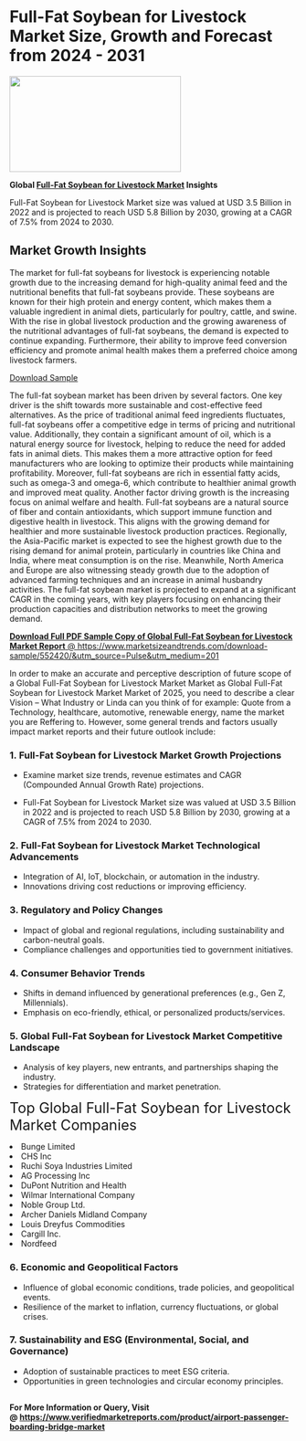 <H1>Full-Fat Soybean for Livestock Market Size, Growth and Forecast from 2024 - 2031</H1><img class="aligncenter size-medium wp-image-584254" src="https://thirdeyenews.in/wp-content/uploads/2024/09/Global-Market-Research-300x168.jpeg" alt="" width="300" height="168" /><p><strong>Global&nbsp;<a href="https://www.marketsizeandtrends.com/download-sample/552420/&amp;utm_source=Pulse&amp;utm_medium=201">Full-Fat Soybean for Livestock Market</a> Insights</strong></p><p>Full-Fat Soybean for Livestock Market size was valued at USD 3.5 Billion in 2022 and is projected to reach USD 5.8 Billion by 2030, growing at a CAGR of 7.5% from 2024 to 2030.</p><p><h2>Market Growth Insights</h2> <p>The market for full-fat soybeans for livestock is experiencing notable growth due to the increasing demand for high-quality animal feed and the nutritional benefits that full-fat soybeans provide. These soybeans are known for their high protein and energy content, which makes them a valuable ingredient in animal diets, particularly for poultry, cattle, and swine. With the rise in global livestock production and the growing awareness of the nutritional advantages of full-fat soybeans, the demand is expected to continue expanding. Furthermore, their ability to improve feed conversion efficiency and promote animal health makes them a preferred choice among livestock farmers.</p> <p><a href="#">Download Sample</a></p> <p>The full-fat soybean market has been driven by several factors. One key driver is the shift towards more sustainable and cost-effective feed alternatives. As the price of traditional animal feed ingredients fluctuates, full-fat soybeans offer a competitive edge in terms of pricing and nutritional value. Additionally, they contain a significant amount of oil, which is a natural energy source for livestock, helping to reduce the need for added fats in animal diets. This makes them a more attractive option for feed manufacturers who are looking to optimize their products while maintaining profitability. Moreover, full-fat soybeans are rich in essential fatty acids, such as omega-3 and omega-6, which contribute to healthier animal growth and improved meat quality. Another factor driving growth is the increasing focus on animal welfare and health. Full-fat soybeans are a natural source of fiber and contain antioxidants, which support immune function and digestive health in livestock. This aligns with the growing demand for healthier and more sustainable livestock production practices. Regionally, the Asia-Pacific market is expected to see the highest growth due to the rising demand for animal protein, particularly in countries like China and India, where meat consumption is on the rise. Meanwhile, North America and Europe are also witnessing steady growth due to the adoption of advanced farming techniques and an increase in animal husbandry activities. The full-fat soybean market is projected to expand at a significant CAGR in the coming years, with key players focusing on enhancing their production capacities and distribution networks to meet the growing demand. <p><a href="#"></p><p><span class=""><strong>Download Full PDF Sample Copy of Global Full-Fat Soybean for Livestock Market Report</strong> @ <a href="https://www.marketsizeandtrends.com/download-sample/552420/&amp;utm_source=Pulse&amp;utm_medium=201" target="_blank">https://www.marketsizeandtrends.com/download-sample/552420/&amp;utm_source=Pulse&amp;utm_medium=201</a></span></p><p>In order to make an accurate and perceptive description of future scope of a Global&nbsp;Full-Fat Soybean for Livestock Market Market as Global&nbsp;Full-Fat Soybean for Livestock Market Market of 2025, you need to describe a clear Vision &ndash; What Industry or Linda can you think of for example: Quote from a Technology, healthcare, automotive, renewable energy, name the market you are Reffering to. However, some general trends and factors usually impact market reports and their future outlook include:</p><h3>1.&nbsp;<strong>Full-Fat Soybean for Livestock Market Growth Projections</strong></h3><ul><li>Examine market size trends, revenue estimates and CAGR (Compounded Annual Growth Rate) projections.</li><li><p>Full-Fat Soybean for Livestock Market size was valued at USD 3.5 Billion in 2022 and is projected to reach USD 5.8 Billion by 2030, growing at a CAGR of 7.5% from 2024 to 2030.</p></li></ul><h3>2.&nbsp;<strong>Full-Fat Soybean for Livestock Market Technological Advancements</strong></h3><ul><li>Integration of AI, IoT, blockchain, or automation in the industry.</li><li>Innovations driving cost reductions or improving efficiency.</li></ul><h3>3.&nbsp;<strong>Regulatory and Policy Changes</strong></h3><ul><li>Impact of global and regional regulations, including sustainability and carbon-neutral goals.</li><li>Compliance challenges and opportunities tied to government initiatives.</li></ul><h3>4.&nbsp;<strong>Consumer Behavior Trends</strong></h3><ul><li>Shifts in demand influenced by generational preferences (e.g., Gen Z, Millennials).</li><li>Emphasis on eco-friendly, ethical, or personalized products/services.</li></ul><h3>5.&nbsp;<strong>Global Full-Fat Soybean for Livestock Market Competitive Landscape</strong></h3><ul><li>Analysis of key players, new entrants, and partnerships shaping the industry.</li><li>Strategies for differentiation and market penetration.</li></ul><p data-pm-slice="1 1 []"><span style="color: inherit; font-family: inherit; font-size: 25px;">Top Global Full-Fat Soybean for Livestock Market Companies</span></p><div class="" data-test-id=""><p><li>Bunge Limited</li><li> CHS Inc</li><li> Ruchi Soya Industries Limited</li><li> AG Processing Inc</li><li> DuPont Nutrition and Health</li><li> Wilmar International Company</li><li> Noble Group Ltd.</li><li> Archer Daniels Midland Company</li><li> Louis Dreyfus Commodities</li><li> Cargill Inc.</li><li> Nordfeed</li></p></div><h3>6.&nbsp;<strong>Economic and Geopolitical Factors</strong></h3><ul><li>Influence of global economic conditions, trade policies, and geopolitical events.</li><li>Resilience of the market to inflation, currency fluctuations, or global crises.</li></ul><h3>7.&nbsp;<strong>Sustainability and ESG (Environmental, Social, and Governance)</strong></h3><ul><li>Adoption of sustainable practices to meet ESG criteria.</li><li>Opportunities in green technologies and circular economy principles.</li></ul><h2><strong style="font-size: 14px;">For More Information or Query, Visit @&nbsp;</strong><a style="background-color: #ffffff; font-size: 14px;" href="https://www.marketsizeandtrends.com/report/full-fat-soybean-for-livestock-market/" target="_blank">https://www.verifiedmarketreports.com/product/airport-passenger-boarding-bridge-market</a></h2>
